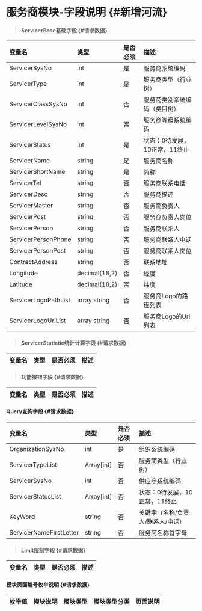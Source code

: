 # 服务商模块-字段说明 {#新增河流}

> #### ServicerBase基础字段 {#请求数据}

| 变量名 | 类型 | 是否必须 | 描述 |
| :--- | :--- | :--- | :--- |
| ServicerSysNo | int | 是 | 服务商系统编码 |
| ServicerType | int | 是 | 服务商类型（行业树） |
| ServicerClassSysNo | int | 否 | 服务商类别系统编码（类目树） |
| ServicerLevelSysNo | int | 否 | 服务商等级系统编码 |
| ServicerStatus | int | 是 | 状态：0待发展，10正常，11终止 |
| ServicerName | string | 是 | 服务商名称 |
| ServicerShortName | string | 是 | 简称 |
| ServicerTel | string | 否 | 服务商联系电话 |
| ServicerDesc | string | 否 | 服务商描述 |
| ServicerMaster | string | 否 | 服务商负责人 |
| ServicerPost | string | 否 | 服务商负责人岗位 |
| ServicerPerson | string | 否 | 服务商联系人 |
| ServicerPersonPhone | string | 否 | 服务商联系人电话 |
| ServicerPersonPost | string | 否 | 服务商联系人岗位 |
| ContractAddress | string | 否 | 联系地址 |
| Longitude | decimal\(18,2\) | 否 | 经度 |
| Latitude | decimal\(18,2\) | 否 | 纬度 |
| ServicerLogoPathList | array string | 否 | 服务商Logo的路径列表 |
| ServicerLogoUrlList | array string | 否 | 服务商Logo的Url列表 |

> #### ServicerStatistic统计计算字段 {#请求数据}

| 变量名 | 类型 | 是否必须 | 描述 |
| :--- | :--- | :--- | :--- |


> #### 功能按钮字段 {#请求数据}

| 变量名 | 类型 | 是否必须 | 描述 |
| :--- | :--- | :--- | :--- |


#### Query查询字段 {#请求数据}

| 变量名 | 类型 | 是否必须 | 描述 |
| :--- | :--- | :--- | :--- |
| OrganizationSysNo | int | 是 | 组织系统编码 |
| ServicerTypeList | Array\[int\] | 否 | 服务商类型（行业树） |
| ServicerSysNo | int | 否 | 供应商系统编码 |
| ServicerStatusList | Array\[int\] | 否 | 状态：0待发展，10正常，11终止 |
| KeyWord | string | 否 | 关键字（名称/负责人/联系人/电话） |
| ServicerNameFirstLetter | string | 否 | 服务商名称首字母 |

> #### Limit限制字段 {#请求数据}

| 变量名 | 类型 | 是否必须 | 描述 |
| :--- | :--- | :--- | :--- |


#### 模块页面编号枚举说明 {#请求数据}

| 枚举值 | 模块说明 | 模块类型 | 模块类型分类 | 页面说明 |
| :--- | :--- | :--- | :--- | :--- |




